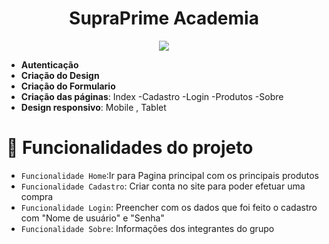 <h1 align="center"> SupraPrime Academia </h1>
<p align="center">
<img loading="lazy" src="http://img.shields.io/static/v1?label=STATUS&message=EM%20DESENVOLVIMENTO&color=GREEN&style=for-the-badge"/>
</p>

- **Autenticação** 
- **Criação do Design** 
- **Criação do Formulario**
- **Criação das páginas**: Index -Cadastro -Login -Produtos -Sobre
- **Design responsivo**: Mobile , Tablet 

# :hammer: Funcionalidades do projeto

- `Funcionalidade Home`:Ir para Pagina principal com os principais produtos 
- `Funcionalidade Cadastro`: Criar conta no site para poder efetuar uma compra
- `Funcionalidade Login`: Preencher com os dados que foi feito o cadastro com "Nome de usuário" e "Senha"
- `Funcionalidade Sobre`: Informações dos integrantes do grupo
